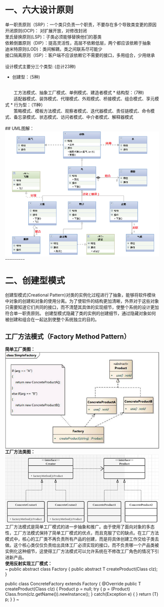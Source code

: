 # 一、六大设计原则
单一职责原则（SRP）：一个类只负责一个职责，不要存在多个导致类变更的原因
<br/>
开闭原则(OCP)： 对扩展开放，对修改封闭
<br/>
里氏替换原则(LSP)：子类必须能够替换他们的基类
<br/>
依赖倒置原则（DIP）：提高灵活性，高层不依赖低层，两个都应该依赖于抽象
<br/>
迪米特原则(LOD)：类间解耦，类之间联系尽可能少
<br/>
接口隔离原则（ISP）：客户端不应该依赖它不需要的接口，多用组合，少用继承
<br/><br/>
设计模式主要分三个类型:  (总计23种)
* 创建型：（5种)
<br/>
&emsp;&emsp;工方法模式、抽象工厂模式、单例模式、建造者模式
* 结构型：（7种)
<br/>
&emsp;&emsp;适配器模式、装饰模式、代理模式、外观模式、桥接模式、组合模式、享元模式
* 行为型：（11种）
<br/>
&emsp;&emsp;策略模式、模板方法模式、观察者模式、迭代器模式、责任链模式、命令模式、备忘录模式、状态模式、访问者模式、中介者模式、解释器模式
<br/><br/>
## UML图解：
<br/>
<img src="./imgs/UML.png" alt="UML图解" align=left />
----------

# 二、创建型模式
创建型模式(Creational Pattern)对类的实例化过程进行了抽象，能够将软件模块中对象的创建和对象的使用分离。为了使软件的结构更加清晰，外界对于这些对象只需要知道它们共同的接口，而不清楚其具体的实现细节，使整个系统的设计更加符合单一职责原则。
创建型模式隐藏了类的实例的创建细节，通过隐藏对象如何被创建和组合在一起达到使整个系统独立的目的。
<br/>
## 工厂方法模式（Factory Method Pattern）
<b>简单工厂类图：</b><br/>
<img src="./imgs/SimpleFactory.jpg" alt="简单工厂类图" align=left /> <br/>
<b>工厂方法类图：</b><br/>
<img src="./imgs/FactoryMethod.png" alt="工厂方法类图" align=left /> <br/>
工厂方法模式是简单工厂模式的进一步抽象和推广。由于使用了面向对象的多态性，工厂方法模式保持了简单工厂模式的优点，而且克服了它的缺点。在工厂方法模式中，核心的工厂类不再负责所有产品的创建，而是将具体创建工作交给子类去做。这个核心类仅仅负责给出具体工厂必须实现的接口，而不负责哪一个产品类被实例化这种细节，这使得工厂方法模式可以允许系统在不修改工厂角色的情况下引进新产品。
<br/>
<b>使用反射实现工厂模式：</b><br/>
~
public abstract class Factory {
  public abstract <T extends Product> T createProduct(Class<T> clz);
}

public class ConcreteFactory extends Factory {
  @Override
  public <T extends Product> T createProduct(Class<T> clz) {
    Product p = null;
    try {
      p = (Product) Class.from(clz.getName()).newInstance();
    } catch(Exception e) {
    }
    return (T) p;
  }
}
~
